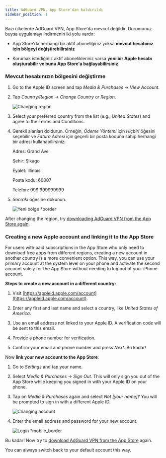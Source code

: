 ```yaml
---
title: AdGuard VPN, App Store'dan kaldırıldı
sidebar_position: 1
---
```


Bazı ülkelerde AdGuard VPN, App Store'da mevcut değildir. Durumunuz buysa uygulamayı indirmenin iki yolu vardır:

- App Store'da herhangi bir aktif aboneliğiniz yoksa **mevcut hesabınız için bölgeyi değiştirebilirsiniz**

- Korumak istediğiniz aktif abonelikleriniz varsa **yeni bir Apple hesabı oluşturabilir ve bunu App Store'a bağlayabilirsiniz**

### Mevcut hesabınızın bölgesini değiştirme

1. Go to the Apple ID screen and tap _Media & Purchases_ → _View Account_.

2. Tap _Country/Region_ → _Change Country or Region_.

   ![Changing region](https://cdn.adtidy.org/content/kb/vpn/ios/app_store/changing_country.png)

3. Select your preferred country from the list (e.g., _United States_) and agree to the Terms and Conditions.

4. Gerekli alanları doldurun. Örneğin, _Ödeme Yöntemi_ için _Hiçbiri_ öğesini seçebilir ve _Fatura Adresi_ için geçerli bir posta koduna sahip herhangi bir adresi kullanabilirsiniz:

   Adres: Grand Ave

   Şehir: Şikago

   Eyalet: Illinois

   Posta kodu: 60007

   Telefon: 999 999999999

5. _Sonraki_ öğesine dokunun.

   ![Yeni bölge \*border](https://cdn.adtidy.org/content/kb/vpn/ios/app_store/new_country.png)

After changing the region, try [downloading AdGuard VPN from the App Store again](https://apps.apple.com/us/app/adguard-vpn-unlimited-fast/id1525373602).

### Creating a new Apple account and linking it to the App Store

For users with paid subscriptions in the App Store who only need to download free apps from different regions, creating a new account in another country is a more convenient option. This way, you can use your primary account at the system level on your phone and activate the second account solely for the App Store without needing to log out of your iPhone account.

**Steps to create a new account in a different country:**

1. Visit [https://appleid.apple.com/account](https://appleid.apple.com/account).

2. Enter any first and last name and select a country, like _United States of America_.

3. Use an email address not linked to your Apple ID. A verification code will be sent to this email.

4. Provide a phone number for verification.

5. Confirm your email and phone number and press _Next_. Bu kadar!

Now **link your new account to the App Store**:

1. Go to _Settings_ and tap your name.

2. Select _Media & Purchases_ → _Sign Out_. This will only sign you out of the App Store while keeping you signed in with your Apple ID on your phone.

3. Tap on _Media & Purchases_ again and select _Not [your name]?_ You will be prompted to sign in with a different Apple ID.

   ![Changing account](https://cdn.adtidy.org/content/kb/vpn/ios/app_store/log_out.png)

4. Enter the email address and password for your new account.

   ![Login \*mobile\_border](https://cdn.adtidy.org/content/kb/vpn/ios/app_store/apple_id.png)

Bu kadar! Now try to [download AdGuard VPN from the App Store](https://apps.apple.com/us/app/adguard-vpn-unlimited-fast/id1525373602) again.

You can always switch back to your default account this way.
